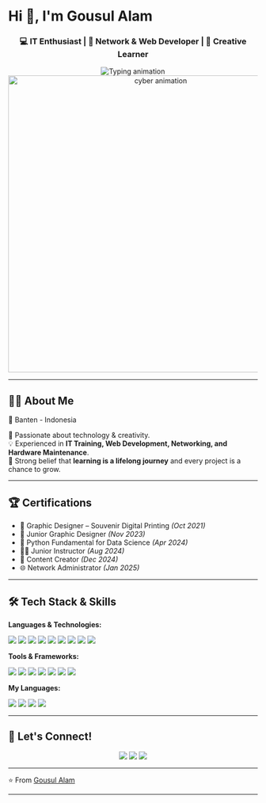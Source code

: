 # Hi 👋, I'm Gousul Alam

<h3 align="center">💻 IT Enthusiast | 📡 Network & Web Developer | 🎨 Creative Learner</h3>

<!-- Animated Typing Effect -->
<div align="center">
  <img src="https://readme-typing-svg.herokuapp.com?font=Fira+Code&weight=600&size=26&duration=3500&pause=1000&color=00E5FF&center=true&vCenter=true&width=650&height=50&lines=Welcome+to+my+GitHub+Profile!;Building+Modern+Technology+⚡;Creative+Mindset+🚀;Always+Learning+Everyday!" alt="Typing animation" />
</div>

<!-- Cyber Game Animation -->
<div align="center">
  <img src="https://i.gifer.com/7sc5.gif" width="600" alt="cyber animation" />
</div>

---

## 🙋‍♂️ About Me
📍 Banten - Indonesia  

🌟 Passionate about technology & creativity.  
💡 Experienced in **IT Training, Web Development, Networking, and Hardware Maintenance**.  
🚀 Strong belief that **learning is a lifelong journey** and every project is a chance to grow.  

---

## 🏆 Certifications
- 🎨 Graphic Designer – Souvenir Digital Printing *(Oct 2021)*  
- 🎨 Junior Graphic Designer *(Nov 2023)*
- 🐍 Python Fundamental for Data Science *(Apr 2024)*   
- 👨‍🏫 Junior Instructor *(Aug 2024)*  
- 📱 Content Creator *(Dec 2024)*  
- 🌐 Network Administrator *(Jan 2025)*

---

## 🛠️ Tech Stack & Skills

**Languages & Technologies:**
<div class="tech-stack">
  <img src="https://img.shields.io/badge/Java-00B4D8?style=for-the-badge&logo=openjdk&logoColor=white" />
  <img src="https://img.shields.io/badge/HTML-FF7F51?style=for-the-badge&logo=html5&logoColor=white" />
  <img src="https://img.shields.io/badge/CSS-008CFF?style=for-the-badge&logo=css3&logoColor=white" />
  <img src="https://img.shields.io/badge/JavaScript-FFD60A?style=for-the-badge&logo=javascript&logoColor=black" />
  <img src="https://img.shields.io/badge/PHP-5E60CE?style=for-the-badge&logo=php&logoColor=white" />
  <img src="https://img.shields.io/badge/Python-4CC9F0?style=for-the-badge&logo=python&logoColor=white" />
  <img src="https://img.shields.io/badge/C++-4361EE?style=for-the-badge&logo=c%2B%2B&logoColor=white" />
  <img src="https://img.shields.io/badge/MySQL-4895EF?style=for-the-badge&logo=mysql&logoColor=white" />
  <img src="https://img.shields.io/badge/MariaDB-003545?style=for-the-badge&logo=mariadb&logoColor=white" />
</div>

**Tools & Frameworks:**
<div class="tools-section">
  <img src="https://img.shields.io/badge/Office-FF6F61?style=for-the-badge&logo=microsoft-office&logoColor=white" />
  <img src="https://img.shields.io/badge/CorelDRAW-06D6A0?style=for-the-badge&logo=coreldraw&logoColor=white" />
  <img src="https://img.shields.io/badge/Canva-00B4D8?style=for-the-badge&logo=canva&logoColor=white" />
  <img src="https://img.shields.io/badge/CapCut-000000?style=for-the-badge&logo=capcut&logoColor=white" />
  <img src="https://img.shields.io/badge/Adobe%20Photoshop-001e36?style=for-the-badge&logo=adobephotoshop&logoColor=white" />
  <img src="https://img.shields.io/badge/Adobe%20Premiere%20Pro-00005b?style=for-the-badge&logo=adobepremierepro&logoColor=white" />
  <img src="https://img.shields.io/badge/Adobe%20After%20Effects-00005b?style=for-the-badge&logo=adobeaftereffects&logoColor=white" />
</div>

**My Languages:**
<div class="languages-section">
  <img src="https://img.shields.io/badge/Arabic-006400?style=for-the-badge&logo=language&logoColor=white" />
  <img src="https://img.shields.io/badge/English-000080?style=for-the-badge&logo=language&logoColor=white" />
  <img src="https://img.shields.io/badge/Indonesian-FF0000?style=for-the-badge&logo=language&logoColor=white" />
  <img src="https://img.shields.io/badge/Sundanese-FF8C00?style=for-the-badge&logo=language&logoColor=white" />
</div>

---

## 🤝 Let's Connect!

<div align="center">
  <a href="mailto:gousulalam30@gmail.com"><img src="https://img.shields.io/badge/Gmail-FF4B4B?style=for-the-badge&logo=gmail&logoColor=white"/></a>
  <a href="https://github.com/gousulalam300403"><img src="https://img.shields.io/badge/GitHub-2D2D2D?style=for-the-badge&logo=github&logoColor=white"/></a>
  <a href="https://instagram.com/g_lamzzz"><img src="https://img.shields.io/badge/Instagram-E4405F?style=for-the-badge&logo=instagram&logoColor=white"/></a>
</div>

---

⭐ From [Gousul Alam](https://github.com/gousulalam300403)

---

